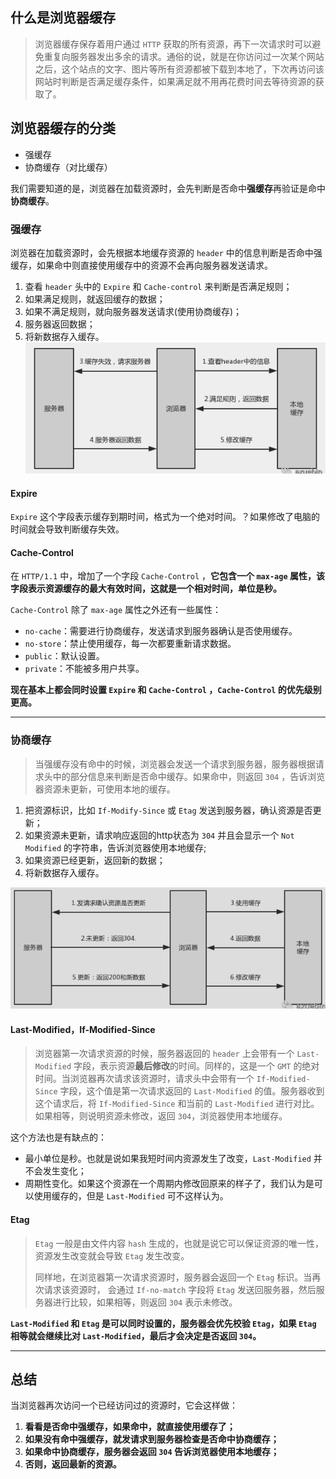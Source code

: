 ## 什么是浏览器缓存

> 浏览器缓存保存着用户通过 `HTTP` 获取的所有资源，再下一次请求时可以避免重复向服务器发出多余的请求。通俗的说，就是在你访问过一次某个网站之后，这个站点的文字、图片等所有资源都被下载到本地了，下次再访问该网站时判断是否满足缓存条件，如果满足就不用再花费时间去等待资源的获取了。

## 浏览器缓存的分类

- 强缓存
- 协商缓存（对比缓存）

我们需要知道的是，浏览器在加载资源时，会先判断是否命中**强缓存**再验证是命中**协商缓存**。

### 强缓存

浏览器在加载资源时，会先根据本地缓存资源的 `header` 中的信息判断是否命中强缓存，如果命中则直接使用缓存中的资源不会再向服务器发送请求。

1. 查看 `header` 头中的 `Expire` 和 `Cache-control` 来判断是否满足规则；
2. 如果满足规则，就返回缓存的数据；
3. 如果不满足规则，就向服务器发送请求(使用协商缓存)；
4. 服务器返回数据；
5. 将新数据存入缓存。<br><img src="image-20220306125909821.png" alt="image-20220306125909821" style="zoom:67%;" />

#### Expire

`Expire` 这个字段表示缓存到期时间，格式为一个绝对时间。？如果修改了电脑的时间就会导致判断缓存失效。

#### Cache-Control

在 `HTTP/1.1` 中，增加了一个字段 `Cache-Control` ，**它包含一个 `max-age` 属性，该字段表示资源缓存的最大有效时间，这就是一个相对时间，单位是秒。**

`Cache-Control` 除了 `max-age` 属性之外还有一些属性：

- `no-cache`：需要进行协商缓存，发送请求到服务器确认是否使用缓存。
- `no-store`：禁止使用缓存，每一次都要重新请求数据。
- `public`：默认设置。
- `private`：不能被多用户共享。

**现在基本上都会同时设置 `Expire` 和 `Cache-Control` ，`Cache-Control` 的优先级别更高。**

----



### 协商缓存

> 当强缓存没有命中的时候，浏览器会发送一个请求到服务器，服务器根据请求头中的部分信息来判断是否命中缓存。如果命中，则返回 `304` ，告诉浏览器资源未更新，可使用本地的缓存。

1. 把资源标识，比如 `If-Modify-Since` 或 `Etag` 发送到服务器，确认资源是否更新；
2. 如果资源未更新，请求响应返回的http状态为 `304` 并且会显示一个 `Not Modified` 的字符串，告诉浏览器使用本地缓存;
3. 如果资源已经更新，返回新的数据；
4. 将新数据存入缓存。

<img src="image-20220306131400000.png" alt="image-20220306131400000" style="zoom: 67%;" />

#### Last-Modified，If-Modified-Since

> 浏览器第一次请求资源的时候，服务器返回的 `header` 上会带有一个 `Last-Modified` 字段，表示资源**最后修改**的时间。同样的，这是一个 `GMT` 的绝对时间。当浏览器再次请求该资源时，请求头中会带有一个 `If-Modified-Since` 字段，这个值是第一次请求返回的 `Last-Modified` 的值。服务器收到这个请求后，将 `If-Modified-Since` 和当前的 `Last-Modified` 进行对比。如果相等，则说明资源未修改，返回 `304`，浏览器使用本地缓存。

这个方法也是有缺点的：

* 最小单位是秒。也就是说如果我短时间内资源发生了改变，`Last-Modified` 并不会发生变化；
* 周期性变化。如果这个资源在一个周期内修改回原来的样子了，我们认为是可以使用缓存的，但是 `Last-Modified` 可不这样认为。

#### Etag

> `Etag` 一般是由文件内容 `hash` 生成的，也就是说它可以保证资源的唯一性，资源发生改变就会导致 `Etag` 发生改变。
>
> 同样地，在浏览器第一次请求资源时，服务器会返回一个 `Etag` 标识。当再次请求该资源时， 会通过 `If-no-match` 字段将 `Etag` 发送回服务器，然后服务器进行比较，如果相等，则返回 `304` 表示未修改。

**`Last-Modified` 和 `Etag` 是可以同时设置的，服务器会优先校验 `Etag`，如果 `Etag` 相等就会继续比对 `Last-Modified`，最后才会决定是否返回 `304`。**

---



## 总结

当浏览器再次访问一个已经访问过的资源时，它会这样做：

1. **看看是否命中强缓存，如果命中，就直接使用缓存了；**
2. **如果没有命中强缓存，就发请求到服务器检查是否命中协商缓存；**
3. **如果命中协商缓存，服务器会返回 `304` 告诉浏览器使用本地缓存；**
4. **否则，返回最新的资源。**